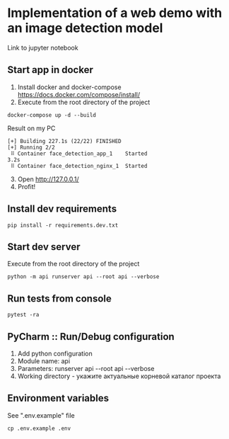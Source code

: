# Implementation of a web demo with an image detection model

Link to jupyter notebook

## Start app in docker

1. Install docker and docker-compose https://docs.docker.com/compose/install/
2. Execute from the root directory of the project

```shell script
docker-compose up -d --build
```

Result on my PC

```shell
[+] Building 227.1s (22/22) FINISHED 
[+] Running 2/2
 ⠿ Container face_detection_app_1    Started                                                                                                                                                                                                                                                                                                                                                                                     3.2s
 ⠿ Container face_detection_nginx_1  Started  
```

3. Open http://127.0.0.1/
4. Profit!

## Install dev requirements

```shell script
pip install -r requirements.dev.txt
```

## Start dev server

Execute from the root directory of the project

```shell script
python -m api runserver api --root api --verbose
```

## Run tests from console

```shell script
pytest -ra
```

## PyCharm :: Run/Debug configuration

1. Add python configuration
2. Module name: api
3. Parameters: runserver api --root api --verbose
4. Working directory - укажите актуальные корневой каталог проекта

## Environment variables

See ".env.example" file

```shell
cp .env.example .env
```